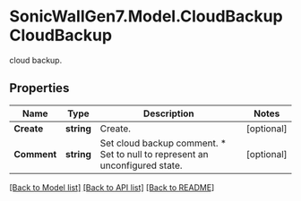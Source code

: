 # SonicWallGen7.Model.CloudBackupCloudBackup
cloud backup.

## Properties

Name | Type | Description | Notes
------------ | ------------- | ------------- | -------------
**Create** | **string** | Create. | [optional] 
**Comment** | **string** | Set cloud backup comment. * Set to null to represent an unconfigured state. | [optional] 

[[Back to Model list]](../README.md#documentation-for-models) [[Back to API list]](../README.md#documentation-for-api-endpoints) [[Back to README]](../README.md)

